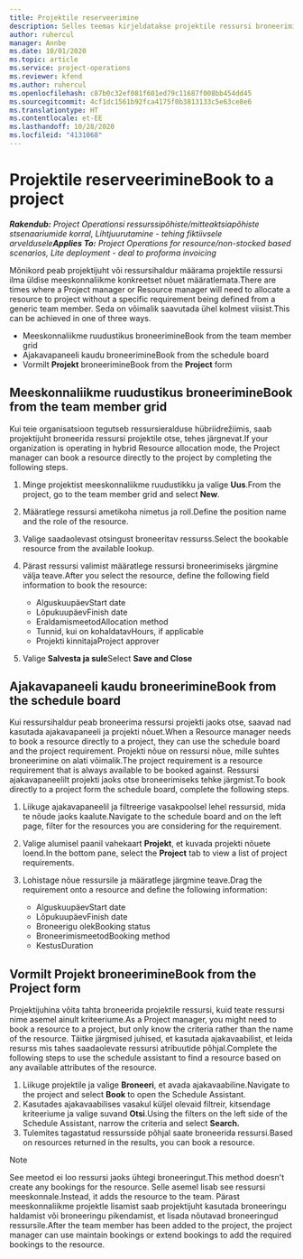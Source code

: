 ```yaml
---
title: Projektile reserveerimine
description: Selles teemas kirjeldatakse projektile ressursi broneerimist.
author: ruhercul
manager: Annbe
ms.date: 10/01/2020
ms.topic: article
ms.service: project-operations
ms.reviewer: kfend
ms.author: ruhercul
ms.openlocfilehash: c87b0c32ef081f601ed79c11687f008bb454dd45
ms.sourcegitcommit: 4cf1dc1561b92fca4175f0b3813133c5e63ce8e6
ms.translationtype: HT
ms.contentlocale: et-EE
ms.lasthandoff: 10/28/2020
ms.locfileid: "4131068"
---
```

# <a name="book-to-a-project"></a><span data-ttu-id="ccdc3-103">Projektile reserveerimine</span><span class="sxs-lookup"><span data-stu-id="ccdc3-103">Book to a project</span></span>

<span data-ttu-id="ccdc3-104">_**Rakendub:** Project Operationsi ressurssipõhiste/mitteaktsiapõhiste stsenaariumide korral,  Lihtjuurutamine - tehing fiktiivsele arveldusele_</span><span class="sxs-lookup"><span data-stu-id="ccdc3-104">_**Applies To:** Project Operations for resource/non-stocked based scenarios, Lite deployment - deal to proforma invoicing_</span></span>

<span data-ttu-id="ccdc3-105">Mõnikord peab projektijuht või ressursihaldur määrama projektile ressursi ilma üldise meeskonnaliikme konkreetset nõuet määratlemata.</span><span class="sxs-lookup"><span data-stu-id="ccdc3-105">There are times where a Project manager or Resource manager will need to allocate a resource to project without a specific requirement being defined from a generic team member.</span></span> <span data-ttu-id="ccdc3-106">Seda on võimalik saavutada ühel kolmest viisist.</span><span class="sxs-lookup"><span data-stu-id="ccdc3-106">This can be achieved in one of three ways.</span></span>

- <span data-ttu-id="ccdc3-107">Meeskonnaliikme ruudustikus broneerimine</span><span class="sxs-lookup"><span data-stu-id="ccdc3-107">Book from the team member grid</span></span>
- <span data-ttu-id="ccdc3-108">Ajakavapaneeli kaudu broneerimine</span><span class="sxs-lookup"><span data-stu-id="ccdc3-108">Book from the schedule board</span></span>
- <span data-ttu-id="ccdc3-109">Vormilt **Projekt** broneerimine</span><span class="sxs-lookup"><span data-stu-id="ccdc3-109">Book from the **Project** form</span></span>

## <a name="book-from-the-team-member-grid"></a><span data-ttu-id="ccdc3-110">Meeskonnaliikme ruudustikus broneerimine</span><span class="sxs-lookup"><span data-stu-id="ccdc3-110">Book from the team member grid</span></span>

<span data-ttu-id="ccdc3-111">Kui teie organisatsioon tegutseb ressursieralduse hübriidrežiimis, saab projektijuht broneerida ressursi projektile otse, tehes järgnevat.</span><span class="sxs-lookup"><span data-stu-id="ccdc3-111">If your organization is operating in hybrid Resource allocation mode, the Project manager can book a resource directly to the project by completing the following steps.</span></span>

1. <span data-ttu-id="ccdc3-112">Minge projektist meeskonnaliikme ruudustikku ja valige **Uus**.</span><span class="sxs-lookup"><span data-stu-id="ccdc3-112">From the project, go to the team member grid and select **New**.</span></span>
2. <span data-ttu-id="ccdc3-113">Määratlege ressursi ametikoha nimetus ja roll.</span><span class="sxs-lookup"><span data-stu-id="ccdc3-113">Define the position name and the role of the resource.</span></span>
3. <span data-ttu-id="ccdc3-114">Valige saadaolevast otsingust broneeritav ressurss.</span><span class="sxs-lookup"><span data-stu-id="ccdc3-114">Select the bookable resource from the available lookup.</span></span>
4. <span data-ttu-id="ccdc3-115">Pärast ressursi valimist määratlege ressursi broneerimiseks järgmine välja teave.</span><span class="sxs-lookup"><span data-stu-id="ccdc3-115">After you select the resource, define the following field information to book the resource:</span></span>

    - <span data-ttu-id="ccdc3-116">Alguskuupäev</span><span class="sxs-lookup"><span data-stu-id="ccdc3-116">Start date</span></span>
    - <span data-ttu-id="ccdc3-117">Lõpukuupäev</span><span class="sxs-lookup"><span data-stu-id="ccdc3-117">Finish date</span></span>
    - <span data-ttu-id="ccdc3-118">Eraldamismeetod</span><span class="sxs-lookup"><span data-stu-id="ccdc3-118">Allocation method</span></span>
    - <span data-ttu-id="ccdc3-119">Tunnid, kui on kohaldatav</span><span class="sxs-lookup"><span data-stu-id="ccdc3-119">Hours, if applicable</span></span>
    - <span data-ttu-id="ccdc3-120">Projekti kinnitaja</span><span class="sxs-lookup"><span data-stu-id="ccdc3-120">Project approver</span></span>

6. <span data-ttu-id="ccdc3-121">Valige **Salvesta ja sule**</span><span class="sxs-lookup"><span data-stu-id="ccdc3-121">Select **Save and Close**</span></span>

## <a name="book-from-the-schedule-board"></a><span data-ttu-id="ccdc3-122">Ajakavapaneeli kaudu broneerimine</span><span class="sxs-lookup"><span data-stu-id="ccdc3-122">Book from the schedule board</span></span>

<span data-ttu-id="ccdc3-123">Kui ressursihaldur peab broneerima ressursi projekti jaoks otse, saavad nad kasutada ajakavapaneeli ja projekti nõuet.</span><span class="sxs-lookup"><span data-stu-id="ccdc3-123">When a Resource manager needs to book a resource directly to a project, they can use the schedule board and the project requirement.</span></span> <span data-ttu-id="ccdc3-124">Projekti nõue on ressursi nõue, mille suhtes broneerimine on alati võimalik.</span><span class="sxs-lookup"><span data-stu-id="ccdc3-124">The project requirement is a resource requirement that is always available to be booked against.</span></span> <span data-ttu-id="ccdc3-125">Ressursi ajakavapaneelilt projekti jaoks otse broneerimiseks tehke järgmist.</span><span class="sxs-lookup"><span data-stu-id="ccdc3-125">To book directly to a project form the schedule board, complete the following steps.</span></span>

1. <span data-ttu-id="ccdc3-126">Liikuge ajakavapaneelil ja filtreerige vasakpoolsel lehel ressursid, mida te nõude jaoks kaalute.</span><span class="sxs-lookup"><span data-stu-id="ccdc3-126">Navigate to the schedule board and on the left page, filter for the resources you are considering for the requirement.</span></span>
2. <span data-ttu-id="ccdc3-127">Valige alumisel paanil vahekaart **Projekt**, et kuvada projekti nõuete loend.</span><span class="sxs-lookup"><span data-stu-id="ccdc3-127">In the bottom pane, select the **Project** tab to view a list of project requirements.</span></span>
3. <span data-ttu-id="ccdc3-128">Lohistage nõue ressursile ja määratlege järgmine teave.</span><span class="sxs-lookup"><span data-stu-id="ccdc3-128">Drag the requirement onto a resource and define the following information:</span></span>

    - <span data-ttu-id="ccdc3-129">Alguskuupäev</span><span class="sxs-lookup"><span data-stu-id="ccdc3-129">Start date</span></span>
    - <span data-ttu-id="ccdc3-130">Lõpukuupäev</span><span class="sxs-lookup"><span data-stu-id="ccdc3-130">Finish date</span></span>
    - <span data-ttu-id="ccdc3-131">Broneerigu olek</span><span class="sxs-lookup"><span data-stu-id="ccdc3-131">Booking status</span></span>
    - <span data-ttu-id="ccdc3-132">Broneerimismeetod</span><span class="sxs-lookup"><span data-stu-id="ccdc3-132">Booking method</span></span>
    - <span data-ttu-id="ccdc3-133">Kestus</span><span class="sxs-lookup"><span data-stu-id="ccdc3-133">Duration</span></span>

## <a name="book-from-the-project-form"></a><span data-ttu-id="ccdc3-134">Vormilt Projekt broneerimine</span><span class="sxs-lookup"><span data-stu-id="ccdc3-134">Book from the Project form</span></span>

<span data-ttu-id="ccdc3-135">Projektijuhina võita tahta broneerida projektile ressursi, kuid teate ressursi nime asemel ainult kriteeriume.</span><span class="sxs-lookup"><span data-stu-id="ccdc3-135">As a Project manager, you might need to book a resource to a project, but only know the criteria rather than the name of the resource.</span></span> <span data-ttu-id="ccdc3-136">Täitke järgmised juhised, et kasutada ajakavaabilist, et leida resurss mis tahes saadaolevate ressursi atribuutide põhjal.</span><span class="sxs-lookup"><span data-stu-id="ccdc3-136">Complete the following steps to use the schedule assistant to find a resource based on any available attributes of the resource.</span></span> 

1. <span data-ttu-id="ccdc3-137">Liikuge projektile ja valige **Broneeri**, et avada ajakavaabiline.</span><span class="sxs-lookup"><span data-stu-id="ccdc3-137">Navigate to the project and select **Book** to open the Schedule Assistant.</span></span>
2. <span data-ttu-id="ccdc3-138">Kasutades ajakavaabilises vasakul küljel olevaid filtreir, kitsendage kriteeriume ja valige suvand **Otsi**.</span><span class="sxs-lookup"><span data-stu-id="ccdc3-138">Using the filters on the left side of the Schedule Assistant, narrow the criteria and select **Search.**</span></span>
3. <span data-ttu-id="ccdc3-139">Tulemites tagastatud ressursside põhjal saate broneerida ressursi.</span><span class="sxs-lookup"><span data-stu-id="ccdc3-139">Based on resources returned in the results, you can book a resource.</span></span>

> [!NOTE]
> <span data-ttu-id="ccdc3-140">See meetod ei loo ressursi jaoks ühtegi broneeringut.</span><span class="sxs-lookup"><span data-stu-id="ccdc3-140">This method doesn't create any bookings for the resource.</span></span> <span data-ttu-id="ccdc3-141">Selle asemel lisab see ressursi meeskonnale.</span><span class="sxs-lookup"><span data-stu-id="ccdc3-141">Instead, it adds the resource to the team.</span></span> <span data-ttu-id="ccdc3-142">Pärast meeskonnaliikme projektle lisamist saab projektijuht kasutada broneeringu haldamist või broneeringu pikendamist, et lisada nõutavad broneeringud ressursile.</span><span class="sxs-lookup"><span data-stu-id="ccdc3-142">After the team member has been added to the project, the project manager can use maintain bookings or extend bookings to add the required bookings to the resource.</span></span>
